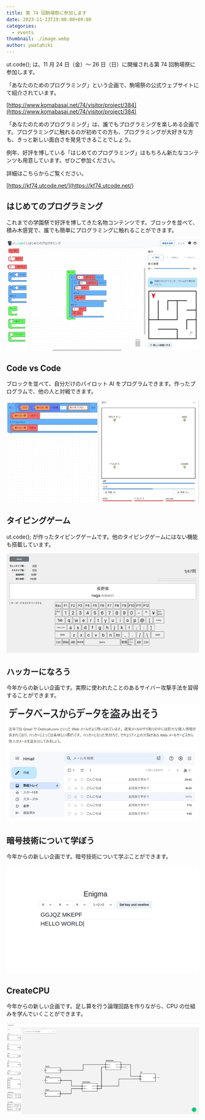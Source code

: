 ```yaml
---
title: 第 74 回駒場祭に参加します
date: 2023-11-23T19:00:00+09:00
categories:
  - events
thumbnail: ./image.webp
author: ywatahiki
---
```


ut.code(); は、11 月 24 日（金）〜 26 日（日）に開催される第 74 回駒場祭に参加します。

「あなたのためのプログラミング」という企画で、駒場祭の公式ウェブサイトにて紹介されています。

[https://www.komabasai.net/74/visitor/project/384](https://www.komabasai.net/74/visitor/project/384)

「あなたのためのプログラミング」は、誰でもプログラミングを楽しめる企画です。プログラミングに触れるのが初めての方も、プログラミングが大好きな方も、きっと新しい面白さを発見できることでしょう。

例年、好評を博している「はじめてのプログラミング」はもちろん新たなコンテンツも用意しています。ぜひご参加ください。

詳細はこちらからご覧ください。

[https://kf74.utcode.net/](https://kf74.utcode.net/)

## はじめてのプログラミング

これまでの学園祭で好評を博してきた名物コンテンツです。ブロックを並べて、積み木感覚で、誰でも簡単にプログラミングに触れることができます。

![はじめてのプログラミング](./first-time-programming.webp)

## Code vs Code

ブロックを並べて、自分だけのパイロット AI をプログラムできます。作ったプログラムで、他の人と対戦できます。

![Code vs Code](./code-vs-code.webp)

## タイピングゲーム

ut.code(); が作ったタイピングゲームです。他のタイピングゲームにはない機能も搭載しています。

![タイピングゲーム](./typing-game.webp)

## ハッカーになろう

今年からの新しい企画です。実際に使われたことのあるサイバー攻撃手法を習得することができます。

![ハッカーになろう](./hacker.webp)

## 暗号技術について学ぼう

今年からの新しい企画です。暗号技術について学ぶことができます。

![暗号技術について学ぼう](./cryptography.webp)

## CreateCPU

今年からの新しい企画です。足し算を行う論理回路を作りながら、CPU の仕組みを学んでいくことができます。

![CreateCPU](./create-cpu.webp)

